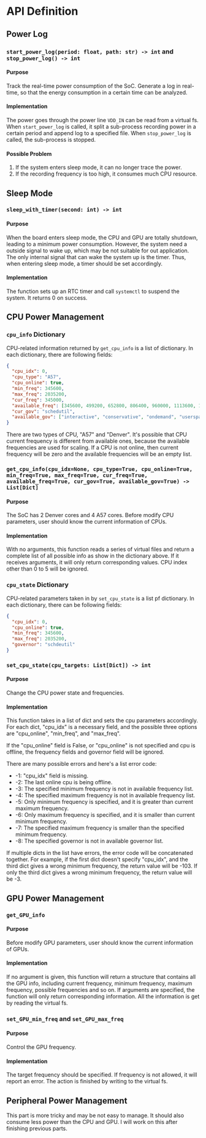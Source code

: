# API Definition

## Power Log

### `start_power_log(period: float, path: str) -> int` and `stop_power_log() -> int`

#### Purpose

Track the real-time power consumption of the SoC. Generate a log in real-time, so that the energy consumption in a certain time can be analyzed.

#### Implementation

The power goes through the power line `VDD_IN` can be read from a virtual fs. When `start_power_log` is called, it split a sub-process recording power in a certain period and append log to a specified file. When `stop_power_log` is called, the sub-process is stopped.

#### Possible Problem

1. If the system enters sleep mode, it can no longer trace the power.
2. If the recording frequency is too high, it consumes much CPU resource.

## Sleep Mode

### `sleep_with_timer(second: int) -> int`

#### Purpose

When the board enters sleep mode, the CPU and GPU are totally shutdown, leading to a minimum power consumption. However, the system need a outside signal to wake up, which may be not suitable for out application. The only internal signal that can wake the system up is the timer. Thus, when entering sleep mode, a timer should be set accordingly.

#### Implementation

The function sets up an RTC timer and call `systemctl` to suspend the system. It returns 0 on success.

## CPU Power Management

### `cpu_info` Dictionary

CPU-related information returned by `get_cpu_info` is a list of dictionary. In each dictionary, there are following fields:

```json
{
  "cpu_idx": 0,
  "cpu_type": "A57",
  "cpu_online": true,
  "min_freq": 345600,
  "max_freq": 2035200,
  "cur_freq": 345000,
  "available_freq": [345600, 499200, 652800, 806400, 960000, 1113600, 1267200, 1420800, 1574400, 1728000, 1881600, 2035200],
  "cur_gov": "schedutil", 
  "available_gov": ["interactive", "conservative", "ondemand", "userspace", "powersave", "performance", "schedutil"]
}
```

There are two types of CPU, "A57" and "Denver". It's possible that CPU current frequency is different from available ones, because the available frequencies are used for scaling. If a CPU is not online, then current frequency will be zero and the available frequencies will be an empty list.

### `get_cpu_info(cpu_idx=None, cpu_type=True, cpu_online=True, min_freq=True, max_freq=True, cur_freq=True, available_freq=True, cur_gov=True, available_gov=True) -> List[Dict]`

#### Purpose

The SoC has 2 Denver cores and 4 A57 cores. Before modify CPU parameters, user should know the current information of CPUs.

#### Implementation

With no arguments, this function reads a series of virtual files and return a complete list of all possible info as show in the dictionary above. If it receives arguments, it will only return corresponding values. CPU index other than 0 to 5 will be ignored.

### `cpu_state` Dictionary

CPU-related parameters taken in by `set_cpu_state` is a list pf dictionary. In each dictionary, there can be following fields:

```json
{
  "cpu_idx": 0,
  "cpu_online": true,
  "min_freq": 345600,
  "max_freq": 2035200,
  "governor": "schdeutil"
}
```

### `set_cpu_state(cpu_targets: List[Dict]) -> int` 

#### Purpose

Change the CPU power state and frequencies.

#### Implementation

This function takes in a list of dict and sets the cpu parameters accordingly. For each dict, "cpu_idx" is a necessary field, and the possible three options are "cpu_online", "min_freq", and "max_freq".

If the "cpu_online" field is False, or "cpu_online" is not specified and cpu is offline, the frequency fields and governor field will be ignored.

There are many possible errors and here's a list error code:

* -1: "cpu_idx" field is missing. 
* -2: The last online cpu is being offline.
* -3: The specified minimum frequency is not in available frequency list.
* -4: The specified maximum frequency is not in available frequency list.
* -5: Only minimum frequency is specified, and it is greater than current maximum frequency.
* -6: Only maximum frequency is specified, and it is smaller than current minimum frequency.
* -7: The specified maximum frequency is smaller than the specified minimum frequency.
* -8: The specified governor is not in available governor list.

If multiple dicts in the list have errors, the error code will be concatenated together. For example, if the first dict doesn't specify "cpu_idx", and the third dict gives a wrong minimum frequency, the return value will be -103. If only the third dict gives a wrong minimum frequency, the return value will be -3.

## GPU Power Management

### `get_GPU_info`

#### Purpose

Before modify GPU parameters, user should know the current information of GPUs.

#### Implementation

If no argument is given, this function will return a structure that contains all the GPU info, including current frequency, minimum frequency, maximum frequency, possible frequencies and so on. If arguments are specified, the function will only return corresponding information. All the information is get by reading the virtual fs.

### `set_GPU_min_freq` and `set_GPU_max_freq`

#### Purpose

Control the GPU frequency.

#### Implementation

The target frequency should be specified. If frequency is not allowed, it will report an error. The action is finished by writing to the virtual fs.

## Peripheral Power Management

This part is more tricky and may be not easy to manage. It should also consume less power than the CPU and GPU. I will work on this after finishing previous parts.